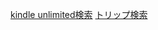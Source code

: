 [kindle unlimited検索](https://nishizumi-lab.github.io/sample/application/kindle_unlimited_search/)
[トリップ検索](https://nishizumi-lab.github.io/sample/application/tripper/tripper-js/)